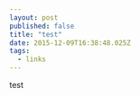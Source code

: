```yaml
---
layout: post 
published: false 
title: "test" 
date: 2015-12-09T16:38:48.025Z 
tags:
  - links
---
```


test